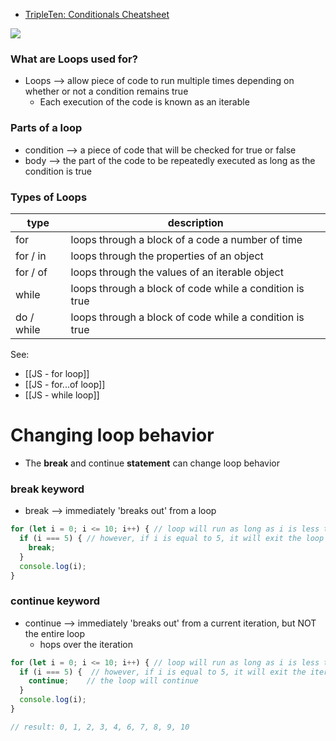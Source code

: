 * [TripleTen: Conditionals Cheatsheet](https://practicum-content.s3.us-west-1.amazonaws.com/web-developer/cheat-sheet/conditionals-and-loops.pdf)

**![](https://lh6.googleusercontent.com/UsfEDbYmp26cP0asPyyKyAee_nIsMHEagRhfjR6NHs82HJS2QOUulrqJSDYj8cU5EtZp6BD8ykthqCKNLMVx_CQD0gqHn3CzncmSYbKV6lYvwrqKHaFFMHkXfpszqFKyFKYdhOQW6pSrvZMOAML8J1Y)**

### What are Loops used for?
* Loops --> allow piece of code to run multiple times depending on whether or not a condition remains true
	* Each execution of the code is known as an iterable

### Parts of a loop
* condition --> a piece of code that will be checked for true or false
* body --> the part of the code to be repeatedly executed as long as the condition is true

### Types of Loops

| type       | description                                             |
| ---------- | ------------------------------------------------------- |
| for        | loops through a block of a code a number of time        |
| for / in   | loops through the properties of an object               |
| for / of   | loops through the values of an iterable object          |
| while      | loops through a block of code while a condition is true |
| do / while | loops through a block of code while a condition is true |
See:
* [[JS - for loop]]
* [[JS - for...of loop]]
* [[JS - while loop]]

# Changing loop behavior
* The **break** and continue **statement** can change loop behavior 

### break keyword
* break --> immediately 'breaks out' from a loop
```js
for (let i = 0; i <= 10; i++) { // loop will run as long as i is less than 10
  if (i === 5) { // however, if i is equal to 5, it will exit the loop
    break;
  }
  console.log(i);
}
```

### continue keyword
* continue --> immediately 'breaks out' from a current iteration, but NOT the entire loop
	* hops over the iteration
```js
for (let i = 0; i <= 10; i++) { // loop will run as long as i is less than 10
  if (i === 5) {  // however, if i is equal to 5, it will exit the iteration
    continue;    // the loop will continue
  }
  console.log(i);
}

// result: 0, 1, 2, 3, 4, 6, 7, 8, 9, 10
```